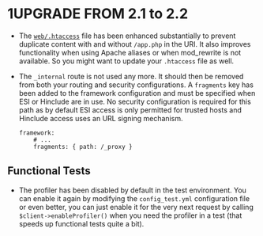 1UPGRADE FROM 2.1 to 2.2
=======================

 * The [`web/.htaccess`](https://github.com/symfony/symfony-standard/blob/2.2/web/.htaccess)
   file has been enhanced substantially to prevent duplicate content with and
   without `/app.php` in the URI. It also improves functionality when using
   Apache aliases or when mod_rewrite is not available. So you might want to
   update your `.htaccess` file as well.

 * The ``_internal`` route is not used any more. It should then be removed
   from both your routing and security configurations. A ``fragments`` key has
   been added to the framework configuration and must be specified when ESI or
   Hinclude are in use. No security configuration is required for this path as
   by default ESI access is only permitted for trusted hosts and Hinclude
   access uses an URL signing mechanism.

   ```
   framework:
       # ...
       fragments: { path: /_proxy }
   ```

Functional Tests
----------------

 * The profiler has been disabled by default in the test environment. You can
   enable it again by modifying the ``config_test.yml`` configuration file or
   even better, you can just enable it for the very next request by calling
   ``$client->enableProfiler()`` when you need the profiler in a test (that
   speeds up functional tests quite a bit).
